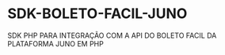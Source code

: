 # SDK-BOLETO-FACIL-JUNO
SDK PHP PARA INTEGRAÇÃO COM A API DO BOLETO FACIL DA PLATAFORMA JUNO EM PHP
